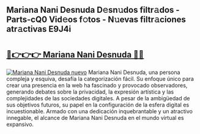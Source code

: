 ## Mariana Nani Desnuda D𝚎sn𝚞dos filtr𝚊dos - Parts-cQ0 Vid𝚎os f𝚘tos - N𝚞evas filtr𝚊ciones atr𝚊ctivas E9J4i

# <h2><a href="http://mb6ujb.tromn.icu/?c=Mariana+Nani+Desnuda">🔗👉👉👉 Mariana Nani Desnuda 🔗🔗</a></h2>

[![Mariana Nani Desnuda nuevo](https://i.imgur.com/pEAQMta.gif)](http://mb6ujb.tromn.icu/?c=Mariana+Nani+Desnuda)
Mariana Nani Desnuda, una persona compleja y esquiva, desafía la categorización fácil. Su enfoque único para crear una presencia en la web ha fascinado y provocado observadores, generando debates sobre la privacidad, la expresión artística y las complejidades de las sociedades digitales. A pesar de la ambigüedad de sus objetivos futuros, su papel en la configuración de la esfera digital es incuestionable. Armado con una dedicación inquebrantable y un atractivo innegable, el alcance de Mariana Nani Desnuda en el mundo virtual es expansivo.
